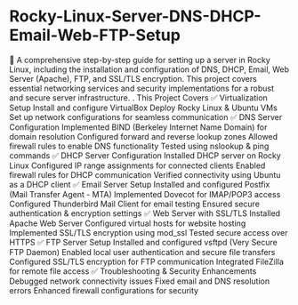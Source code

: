 # Rocky-Linux-Server-DNS-DHCP-Email-Web-FTP-Setup
🚀 A comprehensive step-by-step guide for setting up a server in Rocky Linux, including the installation and configuration of DNS, DHCP, Email, Web Server (Apache), FTP, and SSL/TLS encryption. This project covers essential networking services and security implementations for a robust and secure server infrastructure.
.
This Project Covers
✅ Virtualization Setup
Install and configure VirtualBox
Deploy Rocky Linux & Ubuntu VMs
Set up network configurations for seamless communication
✅ DNS Server Configuration
Implemented BIND (Berkeley Internet Name Domain) for domain resolution
Configured forward and reverse lookup zones
Allowed firewall rules to enable DNS functionality
Tested using nslookup & ping commands
✅ DHCP Server Configuration
Installed DHCP server on Rocky Linux
Configured IP range assignments for connected clients
Enabled firewall rules for DHCP communication
Verified connectivity using Ubuntu as a DHCP client
✅ Email Server Setup
Installed and configured Postfix (Mail Transfer Agent - MTA)
Implemented Dovecot for IMAP/POP3 access
Configured Thunderbird Mail Client for email testing
Ensured secure authentication & encryption settings
✅ Web Server with SSL/TLS
Installed Apache Web Server
Configured virtual hosts for website hosting
Implemented SSL/TLS encryption using mod_ssl
Tested secure access over HTTPS
✅ FTP Server Setup
Installed and configured vsftpd (Very Secure FTP Daemon)
Enabled local user authentication and secure file transfers
Configured SSL/TLS encryption for FTP communication
Integrated FileZilla for remote file access
✅ Troubleshooting & Security Enhancements
Debugged network connectivity issues
Fixed email and DNS resolution errors
Enhanced firewall configurations for security
